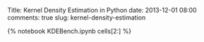 Title: Kernel Density Estimation in Python
date: 2013-12-01 08:00
comments: true
slug: kernel-density-estimation

{% notebook KDEBench.ipynb cells[2:] %}
